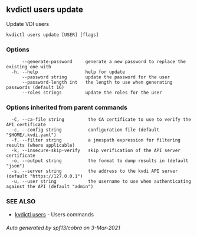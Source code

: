 ## kvdictl users update

Update VDI users

```
kvdictl users update [USER] [flags]
```

### Options

```
      --generate-password     generate a new password to replace the existing one with
  -h, --help                  help for update
      --password string       update the password for the user
      --password-length int   the length to use when generating passwords (default 16)
      --roles strings         update the roles for the user
```

### Options inherited from parent commands

```
  -C, --ca-file string         the CA certificate to use to verify the API certificate
  -c, --config string          configuration file (default "$HOME/.kvdi.yaml")
  -f, --filter string          a jmespath expression for filtering results (where applicable)
  -k, --insecure-skip-verify   skip verification of the API server certificate
  -o, --output string          the format to dump results in (default "json")
  -s, --server string          the address to the kvdi API server (default "https://127.0.0.1")
  -u, --user string            the username to use when authenticating against the API (default "admin")
```

### SEE ALSO

* [kvdictl users](kvdictl_users.md)	 - Users commands

###### Auto generated by spf13/cobra on 3-Mar-2021
